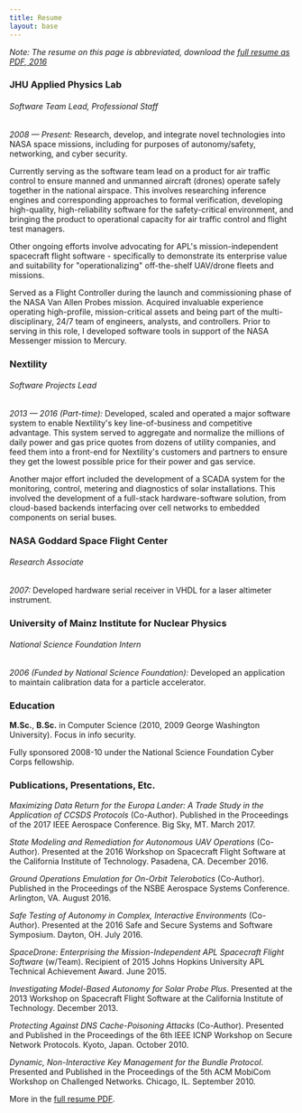 ```yaml
---
title: Resume
layout: base
---
```


_Note:_ *The resume on this page is abbreviated, download the [full resume as PDF, 2016](/resources/vanbesien_resume_201604.pdf)*

### JHU Applied Physics Lab

###### Software Team Lead, Professional Staff

*2008 &mdash; Present:* Research, develop, and integrate novel technologies into NASA space missions, including for purposes of autonomy/safety, networking, and cyber security.

Currently serving as the software team lead on a product for air traffic control to ensure manned and unmanned aircraft (drones) operate safely together in the national airspace. This involves researching inference engines and corresponding approaches to formal verification, developing high-quality, high-reliability software for the safety-critical environment, and bringing the product to operational capacity for air traffic control and flight test managers.

Other ongoing efforts involve advocating for APL's mission-independent spacecraft flight software - specifically to demonstrate its enterprise value and suitability for "operationalizing" off-the-shelf UAV/drone fleets and missions.

Served as a Flight Controller during the launch and commissioning phase of the NASA Van Allen Probes mission. Acquired invaluable experience operating high-profile, mission-critical assets and being part of the multi-disciplinary, 24/7 team of engineers, analysts, and controllers. Prior to serving in this role, I developed software tools in support of the NASA Messenger mission to Mercury.


### Nextility

###### Software Projects Lead

*2013 &mdash; 2016 (Part-time):* Developed, scaled and operated a major software system to enable Nextility's key line-of-business and competitive advantage. This system served to aggregate and normalize the millions of daily power and gas price quotes from dozens of utility companies, and feed them into a front-end for Nextility's customers and partners to ensure they get the lowest possible price for their power and gas service.

Another major effort included the development of a SCADA system for the monitoring, control, metering and diagnostics of solar installations. This involved the development of a full-stack hardware-software solution, from cloud-based backends interfacing over cell networks to embedded components on serial buses.


### NASA Goddard Space Flight Center

###### Research Associate

*2007:* Developed hardware serial receiver in VHDL for a laser altimeter instrument.


### University of Mainz Institute for Nuclear Physics

###### National Science Foundation Intern

*2006 (Funded by National Science Foundation):* Developed an application to maintain calibration data for a particle accelerator.


### Education

**M.Sc.**, **B.Sc.** in Computer Science (2010, 2009 George Washington University). Focus in info security.

Fully sponsored 2008-10 under the National Science Foundation Cyber Corps fellowship.

### Publications, Presentations, Etc.

_Maximizing Data Return for the Europa Lander: A Trade Study in the Application of CCSDS Protocols_ (Co-Author). Published in the Proceedings of the 2017 IEEE Aerospace Conference. Big Sky, MT. March 2017.

_State Modeling and Remediation for Autonomous UAV Operations_ (Co-Author). Presented at the 2016 Workshop on Spacecraft Flight Software at the California Institute of Technology. Pasadena, CA. December 2016.

_Ground Operations Emulation for On-Orbit Telerobotics_ (Co-Author). Published in the Proceedings of the NSBE Aerospace Systems Conference. Arlington, VA. August 2016.

_Safe Testing of Autonomy in Complex, Interactive Environments_ (Co-Author). Presented at the 2016 Safe and Secure Systems and Software Symposium. Dayton, OH. July 2016.

_SpaceDrone: Enterprising the Mission-Independent APL Spacecraft Flight Software_ (w/Team). Recipient of 2015 Johns Hopkins University APL Technical Achievement Award. June 2015.

_Investigating Model-Based Autonomy for Solar Probe Plus_. Presented at the 2013 Workshop on Spacecraft Flight Software at the California Institute of Technology. December 2013.

_Protecting Against DNS Cache-Poisoning Attacks_ (Co-Author). Presented and Published in the Proceedings of the 6th IEEE ICNP Workshop on Secure Network Protocols. Kyoto, Japan. October 2010.

_Dynamic, Non-Interactive Key Management for the Bundle Protocol_. Presented and Published in the Proceedings of the 5th ACM MobiCom Workshop on Challenged Networks. Chicago, IL. September 2010.

More in the [full resume PDF](/vanbesien_resume_201604.pdf).
